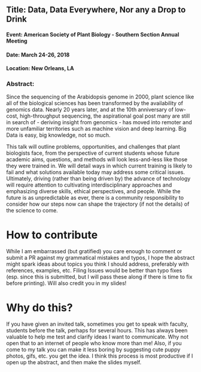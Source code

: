 
##  Title: Data, Data Everywhere, Nor any a Drop to Drink
#### Event: American Society of Plant Biology - Southern Section Annual Meeting
#### Date: March 24-26, 2018
#### Location: New Orleans, LA

### Abstract:

Since the sequencing of the Arabidopsis genome in 2000, plant science like all
of the biological sciences has been transformed by the availability of genomics
data. Nearly 20 years later, and at the 10th anniversary of low-cost,
high-throughput sequencing, the aspirational goal post many are still in search
of - deriving insight from genomics - has moved into remoter and more unfamiliar
territories such as machine vision and deep learning. Big Data is easy, big
knowledge, not so much.

This talk will outline problems, opportunities, and challenges that plant
biologists face, from the perspective of current students whose future academic
aims, questions, and methods will look less-and-less like those they were
trained in. We will detail ways in which current training is likely to fail and
what solutions available today may address some critical issues. Ultimately,
driving (rather than being driven by) the advance of technology will require
attention to cultivating interdisciplinary approaches and emphasizing diverse
skills, ethical perspectives, and people. While the future is as unpredictable
as ever, there is a community responsibility to consider how our steps now can
shape the trajectory (if not the details) of the science to come.


# How to contribute

While I am embarrassed (but gratified) you care enough to comment or submit a PR
against my grammatical mistakes and typos, I hope the abstract might spark ideas about
topics you think I should address, preferably with references, examples, etc. Filing
Issues would be better than typo fixes (esp. since this is submitted, but I will
pass these along if there is time to fix before printing). Will also credit you
in my slides!

# Why do this?

If you have given an invited talk, sometimes you get to speak with faculty,
students before the talk, perhaps for several hours. This has always been
valuable to help me test and clarify ideas I want to communicate. Why not open
that to an internet of people who know more than me! Also, if you come to my
talk you can make it less boring by suggesting cute puppy photos, gifs, etc.
you get the idea. I think this process is most productive if I open up the
abstract, and then make the slides myself.
